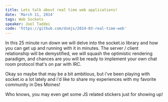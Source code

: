 ```yaml
---
title: Lets talk about real time web applications!
date: 'March 11, 2014'
tags: Web Sockets
speaker: Joel Taddei
code: 'https://github.com/dsmjs/2014-03-real-time-web'
---
```




In this 25 minute run down we will delve into the socket.io library and how you can get up and running with it in minutes.  The server / client relationship will be demystified, we will squash the optimistic rendering paradigm, and chances are you will be ready to implement your own chat room protocol that's on par with IRC.

Okay so maybe that may be a bit ambitious, but i've been playing with socket.io a lot lately and i'd like to share my experiences with my favorite community in Des Moines!

Who knows, you may even get some JS related stickers just for showing up!


